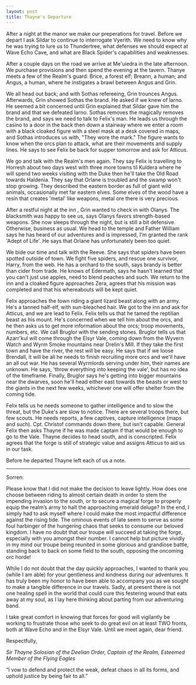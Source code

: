 ```yaml
---
layout: post
title: Thayne's Departure
---
```

After a night at the manor we make our preperations for travel. Before we depart I ask Sildar to continue to interrogate Vyerith. We need to know why he was trying to lure us to Thundertree, what defenses we should expect at Wave Echo Cave, and what are Black Spider's capabilities and weaknesses.

After a couple days on the road we arrive at Me'uiedra in the late afternoon. We purchase provisions and then spend the evening at the tavern. Thanye meets a few of the Realm's guard: Brice, a forest elf; Breann, a human; and Angus, a human, where he instigates a brawl between Angus and Grin.

We all head out back; and with Sothas refereeing, Grin trounces Angus. Afterwards, Grin showed Sothas the brand. He asked if we knew of Iarno. He seemed a bit concerned until Grin explained that Sildar gave him the brand and that we defeated Iarno. Sothas removes the magically removes the brand, and says we need to talk to Felix's man. He leads us through the casino to a door in the back then down a stairway where we enter a room with a black cloaked figure with a steel mask at a desk covered in maps, and Sothas introduces us with, "They wore the mark." The figure wants to know when the orcs plan to attack, what are their movements and supply lines. He says to see Felix be back for supper tomorrow and ask for Atticus.

We go and talk with the Realm's men again. They say Felix is travelling to Horresh about two days west with three more towns til Kuldera where he will spend two weeks visiting with the Duke then he'll take the Old Road towards Haldenia. They say that Orlane is troubled and the swamp won't stop growing. They described the eastern border as full of giant wild animals, occasionally met far eastern elves. Some elves of the wood have a resin that creates 'metal' like weapons, metal ore there is very precious.

After a restful night at the inn , Grin wanted to check in with Olanys. The blacksmith was happy to see us, says Olanys favors strength-based weapons. She now sleeps through the night, but is still a bit defensive. Otherwise, business as usual. We head to the temple and Father William says he has heard of our adventures and is impressed, I'm granted the rank 'Adept of Life'. He says that Orlane has unfortunately been too quiet.

We bide our time and talk with the Reeve. She says that spiders have been spotted outside of town. We fight five spiders, and rescue one survivor, Harry, from the web. He has a orchard to the south, says brandy is better than cider from trade. He knows of Edermath, says he hasn't learned that you can't just use apples, need to blend peaches and such. We return to the inn and a cloaked figure approaches Zera, agrees that his mission was completed and that his whereabouts will be kept quiet.

Felix approaches the town riding a giant lizard beast along with an army. He's a tanned half-elf, with sun-bleached hair. We got to the inn and ask for Atticus, and we are lead to Felix. Felix tells us that he tamed the reptilian beast as his mount. He's concerned when we tell him about the orcs, and he then asks us to get more information about the orcs; troop movements, numbers, etc. We call Bruglor with the sending stones. Bruglor tells us that Azarr'kul will come through the Elsyr Vale, coming down from the Wyvern Watch and Wyrm Smoke mountains near Drelin's Mill. If they take the first town and have the river, the rest will be easy. He says that if we loose Brendall, it will be all he needs to finish recruiting more orcs and we'll have an all out war. He has several Wyrmlords serving under him, their names are unknown. He says, 'throw everything into keeping the vale', but has no idea of the timeframe. Finally, Bruglor says he's getting into bigger mountains near the dwarves, soon he'll head either east towards the beasts or west to the giants in the next few weeks, whichever one will offer shelter from the coming tide.

Felix tells us he needs someone to gather intelligence and to slow the threat, but the Duke's are slow to notice. There are several troops there, but few scouts. He needs reports, a few captives, capture intelligence (maps and such). Cpt. Christof commands down there, but isn't capable. General Felix then asks Thayne if he was made captain if that would be enough to go to the Vale. Thayne decides to head south, and is conscripted. Felix agrees that the forge is still of strategic value and assigns Atticus to aid us in our task.

Before he departed Thayne left each of us a note.

***
Sorren:

Please know that I did not make the decision to leave lightly. How does one choose between riding to almost certain death in order to stem the impending invasion to the south, or to secure a magical forge to properly equip the realm’s army to halt the approaching emerald deluge? In the end, I simply had to ask myself where I could make the most impactful difference against the rising tide. The ominous events of late seem to serve as some foul harbinger of the hungering chaos that seeks to consume our beloved kingdom. I have no doubt that our troupe will succeed at taking the forge, especially with you amongst their number. I cannot help but picture vividly in my mind our troupe being reunited in some glorious and grandiose battle, standing back to back on some field to the south, opposing the oncoming orc horde!

While I do not doubt that the day quickly approaches, I wanted to thank you (while I am able) for your gentleness and kindness during our adventures. It has truly been my honor to have been able to accompany you as we sought to make a tangible difference in our travels. Sadly, at present there is not one healing spell in the world that could cure this festering wound that eats away at my soul, as I lay here thinking about parting from our adventuring band.

I take great comfort in knowing that forces for good will vigilantly be working to frustrate those who seek to do great evil on at least TWO fronts, both at Wave Echo and in the Elsyr Vale. Until we meet again, dear friend.

Respectfully,

*Sir Thayne Solosian of the Deelian Order, Captain of the Realm, Esteemed Member of the Flying Eagles*

“I vow to defend and protect the weak, defeat chaos in all its forms, and uphold justice by being fair to all.”

